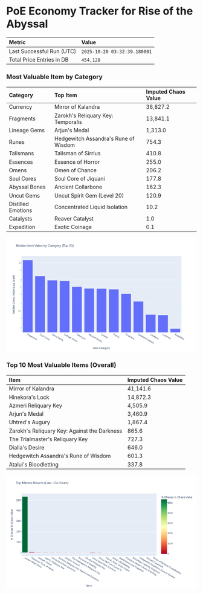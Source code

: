 # PoE Economy Tracker for Rise of the Abyssal

<!-- START_MAINTENANCE -->
| Metric | Value |
|:---|:---|
| Last Successful Run (UTC) | `2025-10-20 03:32:39.180001` |
| Total Price Entries in DB | `454,128` |

<!-- END_MAINTENANCE -->

<!-- START_DATAFRAME_DEBUG -->
<!-- END_DATAFRAME_DEBUG -->

<!-- START_CATEGORY_ANALYSIS -->
### Most Valuable Item by Category
| Category | Top Item | Imputed Chaos Value |
| :--- | :--- | :--- |
| Currency | Mirror of Kalandra | 36,827.2 |
| Fragments | Zarokh's Reliquary Key: Temporalis | 13,841.1 |
| Lineage Gems | Arjun's Medal | 1,313.0 |
| Runes | Hedgewitch Assandra's Rune of Wisdom | 754.3 |
| Talismans | Talisman of Sirrius | 410.8 |
| Essences | Essence of Horror | 255.0 |
| Omens | Omen of Chance | 206.2 |
| Soul Cores | Soul Core of Jiquani | 177.8 |
| Abyssal Bones | Ancient Collarbone | 162.3 |
| Uncut Gems | Uncut Spirit Gem (Level 20) | 120.9 |
| Distilled Emotions | Concentrated Liquid Isolation | 10.2 |
| Catalysts | Reaver Catalyst | 1.0 |
| Expedition | Exotic Coinage | 0.1 |


![Category Analysis Chart](charts/category_analysis.png)
<!-- END_ANALYSIS -->

<!-- START_ANALYSIS -->
### Top 10 Most Valuable Items (Overall)
| Item | Imputed Chaos Value |
| :--- | :--- |
| Mirror of Kalandra | 41,141.6 |
| Hinekora's Lock | 14,872.3 |
| Azmeri Reliquary Key | 4,505.9 |
| Arjun's Medal | 3,460.9 |
| Uhtred's Augury | 1,867.4 |
| Zarokh's Reliquary Key: Against the Darkness | 865.6 |
| The Trialmaster's Reliquary Key | 727.3 |
| Dialla's Desire | 646.0 |
| Hedgewitch Assandra's Rune of Wisdom | 601.3 |
| Atalui's Bloodletting | 337.8 |


![Market Movers Chart](charts/market_movers.png)
<!-- END_ANALYSIS -->
